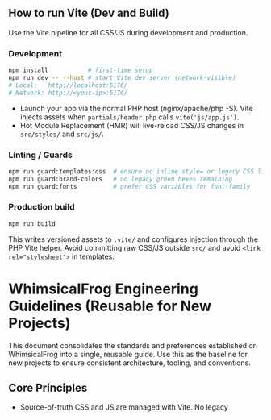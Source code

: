 ## How to run Vite (Dev and Build)

Use the Vite pipeline for all CSS/JS during development and production.

### Development

```bash
npm install           # first-time setup
npm run dev -- --host # start Vite dev server (network-visible)
# Local:   http://localhost:5176/
# Network: http://<your-ip>:5176/
```

- Launch your app via the normal PHP host (nginx/apache/php -S). Vite injects assets when `partials/header.php` calls `vite('js/app.js')`.
- Hot Module Replacement (HMR) will live-reload CSS/JS changes in `src/styles/` and `src/js/`.

### Linting / Guards

```bash
npm run guard:templates:css  # ensure no inline style= or legacy CSS links in live templates
npm run guard:brand-colors   # no legacy green hexes remaining
npm run guard:fonts          # prefer CSS variables for font-family
```

### Production build

```bash
npm run build
```

This writes versioned assets to `.vite/` and configures injection through the PHP Vite helper. Avoid committing raw CSS/JS outside `src/` and avoid `<link rel="stylesheet">` in templates.

# WhimsicalFrog Engineering Guidelines (Reusable for New Projects)

This document consolidates the standards and preferences established on WhimsicalFrog into a single, reusable guide. Use this as the baseline for new projects to ensure consistent architecture, tooling, and conventions.


## Core Principles

- Source-of-truth CSS and JS are managed with Vite. No legacy <script> or <link rel="stylesheet"> tags in templates; assets are injected via a helper.
- Prefer source-level CSS fixes and consolidation over ad-hoc overrides. Eliminate duplicate and attribute-based selectors; favor semantic classes.
- No inline JavaScript or inline styles in PHP/HTML templates. Use data-action attributes strictly for behavior (JS), not for styling.
- Centralize cross-cutting concerns: logging, database connections, secrets, notifications, and cart interactions.
- Keep the repository clean and predictable: consistent directory structure, quarantine backups/duplicates, archive unused code (do not delete).


## Repository Organization

- documentation/: All Markdown documentation (keep README.md at root; everything else in documentation/)
- scripts/: All dev/ops scripts (shell, Node, PHP utilities). Use subfolders (e.g., scripts/dev/, scripts/css/, scripts/db/)
- backups/:
  - backups/duplicates/: Quarantine copies with trailing suffixes (e.g., file " 2", " 3", *.bak), preserving paths
  - backups/unused_styles/: Archive unused CSS rules/files instead of deleting
  - backups/sql/: Archive SQL files not required at runtime
- reports/: Automated reports (e.g., asset audits, CSS consolidation output)
- public assets/images: Keep originals; avoid duplication across dist/

### Markdown Naming and Location Standards

- All project Markdown files live under `documentation/` with optional subfolders (e.g., `documentation/technical/`, `documentation/frontend/`, `documentation/includes/`).
- Filenames are UPPER_SNAKE_CASE using underscores, never hyphens. Examples:
  - `WF_ENGINEERING_GUIDELINES.md`
  - `MODAL_SYSTEM_FLOW_DOCUMENTATION.md`
  - `IMAGE_NAMING_POLICY_AND_MIGRATION.md`
- Prefer descriptive, scoped names; group by subfolder when helpful.
- Keep `README.md` at the repository root and also allow `documentation/README.md` as the docs index.
- When linking internally, use paths starting with `documentation/` (not `docs/`).


## Frontend Standards

### Build and Asset Pipeline (Vite)

- All CSS/JS is built and served by Vite.
- Development server convention:
  - Vite dev: http://127.0.0.1:5176 (HMR)
  - PHP dev server: http://localhost:8080
- Asset injection in PHP via a helper (e.g., `includes/vite_helper.php`):
  - Dev mode: injects absolute dev-server URLs directly (127.0.0.1:5176); proxy fallback allowed
  - Prod mode: reads manifest, injects JS plus recursively collects CSS from manifest imports to ensure complete styles
- Never hardcode <script src> or <link href> in templates; rely on the helper for both dev and prod.

### CSS Conventions

- Prefer source-level fixes. Remove duplicate rules with a canonical map when consolidating; keep a single source of truth per component.
- Use semantic classes for styling (e.g., `.btn--qty`, `.input--qty`, `.btn--primary`), not attribute selectors like `[data-action=...]` or `button[onclick=...]`.
- Global variables in a single place (e.g., `src/styles/variables.css`), including brand colors and button palette (e.g., `--button-bg-primary`, `--button-text-primary`).
- Fonts centralized (e.g., Merienda primary, Nunito secondary). Expose `--font-primary` and `--font-secondary` and utilities like `.wf-brand-font-secondary`.
- Room/shop/pages share componentized styles (e.g., `src/styles/components/*.css`). Avoid page-specific one-offs where possible.
- Remove legacy and unused selectors via automated checks; archive to `backups/unused_styles/`.

### JavaScript Conventions

- No inline event handlers. Use delegated listeners on document or stable containers. `data-action` is strictly for behavior targeting.
- Do not use attribute selectors in CSS for `data-action`. Style with semantic classes; JS toggles those classes as needed.
- Standardize notifications through a single API (e.g., `wfNotifications`, exposed via `window.showNotification` helpers).
- Standardize cart interactions via a single Cart system (e.g., `window.WF_Cart`) with clear ready/initialization hooks.
- Modularize features into Vite modules, dynamically imported per page from a page loader (e.g., `src/js/app.js`).
- Avoid `.on*` assignments; always use `addEventListener`.

### Modal and Popup System

- Modal visibility is controlled by toggling a `.show` class on the overlay/container. The CSS must map `.room-modal-overlay.show` → visible.
- Closing behaviors: overlay click, ESC key, and a primary back button. Remove redundant top-right X when back is available.
- Scroll lock: add `modal-open` to both `<html>` and `<body>` when any modal is open. Release only when no other modals are open.
- Z-index layering:
  - Room modal overlay below detailed item modal and popup when required
  - Detailed item modal uses a very high z-index and remains visible above overlays
  - `#itemPopup` toggles `.in-room-modal` when triggered inside room modal to pick higher z-index styles
- Global popup is included once site-wide (e.g., via `partials/footer.php`) and not embedded in modal content.

### Event/Init Order and Globals

- Establish global aliases (e.g., `window.WhimsicalFrog` and `window.wf`) before emitting framework ready events (e.g., `core:ready`).
- Ensure any legacy modules calling `wf.addModule(...)` run after aliases exist.
- Avoid auto-show side effects; never call `this.show()` during open/construct.


## Backend Standards (PHP)

### Database Access

- Centralize DB configuration and connections (e.g., `api/config.php` with a `Database` singleton like `Database::getInstance()`).
- Do not instantiate `PDO` directly in endpoints. Do not include `includes/database.php` from endpoints; require `api/config.php` and use the singleton.
- Test/live connection helpers should also go through central factory methods (e.g., `Database::createConnection(...)` if available).

### Logging

- Use a centralized `Logger` (e.g., `includes/logger.php`) with methods like `Logger::exception()`, `Logger::error()`, `Logger::info()`, `Logger::debug()`.
- Replace all `error_log()` calls in application code with `Logger` calls. Preserve response shapes; do not leak sensitive errors to clients.
- Add structured context in logs (e.g., endpoint name, action, filename, user id, order id).

### Secrets and Configuration

- Use a DB-backed encrypted secret store (e.g., `includes/secret_store.php`) keyed by a filesystem secret (e.g., `config/secret.key`), which is gitignored.
- Never hardcode secrets/API keys in code or templates. Read them from the secret store.
- Implement CSRF protection on admin forms/actions and avoid exposing secrets in client-side code.

### API Design

- Normalize JSON responses; set appropriate headers; use a hardened API client on the frontend.
- For dev, default API base to `http://localhost:8080` and prefer absolute `/api/...` paths in the browser.
- Add debug flags and structured diagnostics sparingly; guard behind dev checks.


## Admin Pages and Settings

- Use a canonical admin settings template (e.g., `sections/admin_settings.php`); keep `admin/admin_settings.php` as a thin delegator to avoid duplication.
- Load admin JS via Vite-managed entries (e.g., `src/entries/admin-settings.js`), lazy-load heavy modules on interaction.
- Migrate all inline `onclick/onchange/onsubmit` handlers to delegated handlers in a Vite module (e.g., `src/js/admin-settings.js`).
- Keep JSON data blocks (`<script type="application/json">`) where appropriate, consumed by modules.
- For admin styles, prefer semantic classes and a small, focused stylesheet (e.g., `src/styles/admin-*.css`).


## Checkout, Cart, and Payment

- Cart API is centralized on `window.WF_Cart`. Avoid legacy singletons or direct DOM-writes for pricing.
- Guard against race conditions: wait for cart readiness on pages that depend on it (e.g., checkout/payment).
- On payment pages, raise z-index for checkout containers if global overlays exist.
- Debugging hooks: client-side warnings when SKU/price is missing; server-side logs annotate per-item pricing.


## Images and Fallbacks

- Replace inline `onerror` attributes with centralized image fallback logic using `data-fallback` or `data-fallback-src` attributes.
- Keep fallback utilities in server-side helpers (e.g., `includes/image_helper.php`) and use consistent attributes in components.


## CI/CD and Tooling

- Linting:
  - ESLint: warn on `console.log` (allow `console.warn`/`console.error`), enforce module style
  - Stylelint: enforce valid, deduplicated CSS
  - PHP lint: `php -l` on changed files
- Guards:
  - `scripts/guard-templates-css.mjs` fails builds on legacy `<link rel="stylesheet">`, `href="*.css"` in templates, or inline style attributes (allow-list emails/backups)
  - `scripts/check-orphaned-css.mjs` to detect unreferenced CSS; archive to `backups/unused_styles/`
- Pre-commit hook:
  - Block duplicate-suffixed files (" 2", " 3", `*.bak`) outside `backups/duplicates/`
- Dev scripts and monitors should remain in repo (e.g., do not archive `scripts/start_servers.sh` or `scripts/server_monitor.sh`).
- Composer vendor/ is dev-only and should be ignored by Git and excluded from deployments.


## Development Workflow

1) Start servers
- PHP dev server at :8080 (router-aware if needed)
- Vite dev server at :5176 (ensure hot file or helper detects dev)

2) Build assets
- `npm run dev` for HMR, `npm run build` for production

3) Coding conventions
- Add/modify styles only in `src/styles/` and import through `src/styles/main.css`
- Add/modify scripts only in `src/js/` or `src/modules/`, imported from the page loader (`src/js/app.js`)
- For admin pages, prefer per-page entry modules under `src/entries/` and lazy-load heavy features

4) Testing
- Visual smoke test key pages (home, room main, shop, login, admin)
- Verify modals open/close, scroll lock, and z-index layering
- Verify cart/checkout flows and pricing calculations

5) Cleanup
- Remove duplicates and archive unused CSS to `backups/unused_styles/`
- Run orphaned-CSS and template CSS guards


## Migration Patterns (for Legacy Projects)

- Inline JS → delegated handlers in Vite modules (use `data-action` only for behavior)
- `[data-action]` CSS selectors → semantic class names
- Legacy script/style tags in templates → helper-injected Vite bundles
- Direct PDO usage → `Database::getInstance()` from a centralized config include
- `error_log()` → `Logger` with structured context
- `onerror` image fallbacks → centralized attributes
- Dynamic CSS endpoints → consider migrating values to CSS variables; keep server-generated CSS only when truly dynamic


## Checklists

### New Page Checklist
- Add markup without inline scripts/styles
- Add page-specific module (if needed) and import via `src/js/app.js`
- Add component styles under `src/styles/components/` and import in `src/styles/main.css`
- Verify assets load via Vite helper in PHP template

### New Admin Feature Checklist
- Wire UI with semantic classes and `data-action` for behavior
- Implement a dedicated module (e.g., `src/js/admin-*.js`) with delegated listeners
- Persist settings via `/api/...` endpoints with CSRF protection
- Add minimal admin styles under `src/styles/admin-*.css`


## Defaults and Conventions Summary

- Dev base URLs: PHP :8080, Vite :5176
- Asset loading via `includes/vite_helper.php` (dev → absolute HMR URLs; prod → manifest with recursive CSS collection)
- Global notifications: `wfNotifications`
- Cart: `window.WF_Cart`
- Secrets: `includes/secret_store.php` with filesystem key at `config/secret.key` (gitignored)
- DB: `api/config.php` + `Database::getInstance()`
- Logging: `includes/logger.php` (`Logger::*`), no `error_log()`
- Backups: quarantine duplicates under `backups/duplicates/`; archive unused CSS under `backups/unused_styles/`


---

Adopt this guide verbatim for new projects and adjust only where requirements differ. If you’d like a matching CI template and starter helper files (vite helper, logger, DB bootstrap), I can generate a reusable starter kit next.
